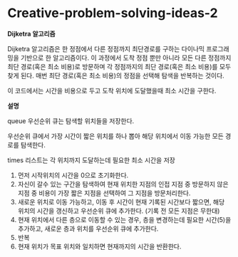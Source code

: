 # Creative-problem-solving-ideas-2

**Dijketra 알고리즘**

Dijketra 알고리즘은 한 정점에서 다른 정점까지 최단경로를 구하는 다이나믹 프로그래밍을 기반으로 한 알고리즘이다. 이 과정에서 도착 정점 뿐만 아니라 모든 다른 정점까지 최단 경로(혹은 최소 비용)로 방문하며 각 정점까지의 최단 경로(혹은 최소 비용)를 모두 찾게 된다. 매번 최단 경로(혹은 최소 비용)의 정점을 선택해 탐색을 반복하는 것이다.

이 코드에서는 시간을 비용으로 두고 도착 위치에 도달했을때 최소 시간을 구한다.

**설명**

queue 우선순위 큐는 탐색할 위치들을 저장한다.

우선순위 큐에서 가장 시간이 짧은 위치를 하나 뽑아 해당 위치에서 이동 가능한 모든 경로를 탐색한다.

times 리스트는 각 위치까지 도달하는데 필요한 최소 시간을 저장

1. 먼저 시작위치의 시간을 0으로 초기화한다.
2. 자신이 갈수 있는 구간을 탐색하여 현재 위치한 지점의 인접 지점 중 방문하지 않은 지점 중 비용이 가장 짧은 지점을 선택하여 그 지점을 방문처리한다.
3. 새로운 위치로 이동 가능하고, 이동 후 시간이 현재 기록된 시간보다 짧으면, 해당 위치의 시간을 갱신하고 우선순위 큐에 추가한다. (기록 전 모든 지점은 무한대)
4. 현재 위치에서 다른 층으로 이동할 수 있는 경우, 층을 변경하는데 필요한 시간(5)을 추가하고, 새로운 층과 위치를 우선순위 큐에 추가한다.
5. 반복
6. 현재 위치가 목표 위치와 일치하면 현재까지의 시간을 반환한다.
